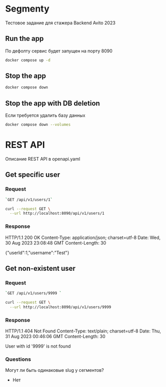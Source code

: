 # Segmenty

Тестовое задание для стажера Backend Avito 2023

## Run the app

По дефолту сервис будет запущен на порту 8090

```bash
docker compose up -d

```

## Stop the app

```bash
docker compose down
```

## Stop the app with DB deletion

Если требуется удалить базу данных

```bash
docker compose down --volumes

```

# REST API

Описание REST API в openapi.yaml

## Get specific user

### Request

```bash
`GET /api/v1/users/1`
```

```bash
curl --request GET \
  --url http://localhost:8090/api/v1/users/1

```

### Response


HTTP/1.1 200 OK
Content-Type: application/json; charset=utf-8
Date: Wed, 30 Aug 2023 23:08:48 GMT
Content-Length: 30

{"userId":1,"username":"Test"}

## Get non-existent user

### Request

```bash
`GET /api/v1/users/9999 `
```

```bash
curl --request GET \
  --url http://localhost:8090/api/v1/users/9999

```

### Response


HTTP/1.1 404 Not Found
Content-Type: text/plain; charset=utf-8
Date: Thu, 31 Aug 2023 00:46:06 GMT
Content-Length: 30

User with id '9999' is not found

### Questions

Могут ли быть одинаковые slug у  сегментов?

- Нет
